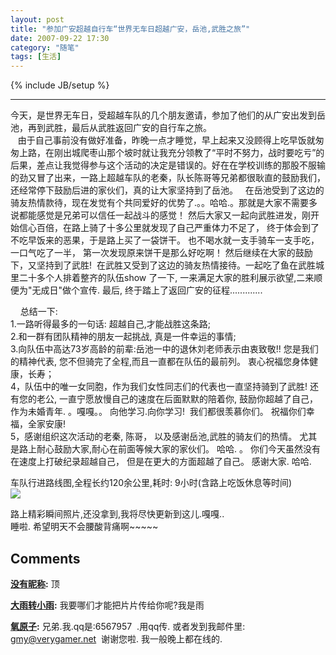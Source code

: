 ```yaml
---
layout: post
title: "参加广安超越自行车“世界无车日超越广安，岳池,武胜之旅”"
date: 2007-09-22 17:30
category: "随笔"
tags: [生活]
---
```

{% include JB/setup %}

----------------

今天，是世界无车日，受超越车队的几个朋友邀请，参加了他们的从广安出发到岳池，再到武胜，最后从武胜返回广安的自行车之旅。  
   由于自己事前没有做好准备，昨晚一点才睡觉，早上起来又没顾得上吃早饭就匆匆上路，在刚出城爬枣山那个坡时就让我充分领教了“平时不努力，战时要吃亏”的后果，差点让我觉得参与这个活动的决定是错误的。好在在学校训练的那股不服输的劲又冒了出来，一路上超越车队的老秦，队长陈哥等兄弟都很耿直的鼓励我们，还经常停下鼓励后进的家伙们，真的让大家坚持到了岳池。   在岳池受到了这边的骑友热情款待，现在发觉有个共同爱好的优势了.。。哈哈.。那就是大家不需要多说都能感觉是兄弟可以信任一起战斗的感觉！ 然后大家又一起向武胜进发，刚开始信心百倍，在路上骑了十多公里就发现了自己严重体力不足了， 终于体会到了不吃早饭来的恶果，于是路上买了一袋饼干。 也不喝水就一支手骑车一支手吃， 一口气吃了一半， 第一次发现原来饼干是那么好吃啊！ 然后继续在大家的鼓励下，又坚持到了武胜!  在武胜又受到了这边的骑友热情接待。一起吃了鱼在武胜城里二十多个人排着整齐的队伍show 了一下, 一来满足大家的胜利展示欲望,二来顺便为"无成日"做个宣传. 最后, 终于踏上了返回广安的征程.............   
  
    总结一下:  
1.一路听得最多的一句话: 超越自己,才能战胜这条路;  
2.和一群有团队精神的朋友一起挑战, 真是一件幸运的事情;  
3.向队伍中高达73岁高龄的前辈:岳池一中的退休刘老师表示由衷致敬!! 您是我们的精神代表, 您不但骑完了全程,而且一直都在队伍的最前列。 衷心祝福您身体健康，长寿；  
4，队伍中的唯一女同胞，作为我们女性同志们的代表也一直坚持骑到了武胜! 还有您的老公, 一直宁愿放慢自己的速度在后面默默的陪着你, 鼓励你超越了自己， 作为未婚青年. 。嘎嘎。。 向他学习.向你学习!  我们都很羡慕你们。 祝福你们幸福，全家安康!  
5，感谢组织这次活动的老秦, 陈哥， 以及感谢岳池,武胜的骑友们的热情。 尤其是路上耐心鼓励大家,耐心在前面等候大家的家伙们。 哈哈. 。 你们今天虽然没有在速度上打破纪录超越自己， 但是在更大的方面超越了自己。 感谢大家. 哈哈.  
  
车队行进路线图,全程长约120余公里,耗时: 9小时(含路上吃饭休息等时间)   
[![](/img/bikeroad.JPG)](http://www.aogun.com/img/bikeroad.JPG)  
  
路上精彩瞬间照片,还没拿到,我将尽快更新到这儿.嘎嘎..  
睡啦. 希望明天不会腰酸背痛啊~~~~~

## Comments

**[没有昵称](#76 "2007-09-23 09:43:05"):** 顶

**[大雨转小雨](#77 "2007-09-23 13:20:34"):** 我要哪们才能把片片传给你呢?我是雨

**[氧原子](#78 "2007-09-24 13:08:03"):** 兄弟.我.qq是:6567957  .用qq传. 或者发到我邮件里: gmy@verygamer.net  谢谢您啦. 我一般晚上都在线的.

